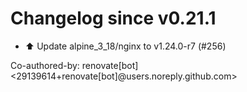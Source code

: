 # Changelog since v0.21.1
- ⬆️ Update alpine_3_18/nginx to v1.24.0-r7 (#256)

Co-authored-by: renovate[bot] <29139614+renovate[bot]@users.noreply.github.com> 
